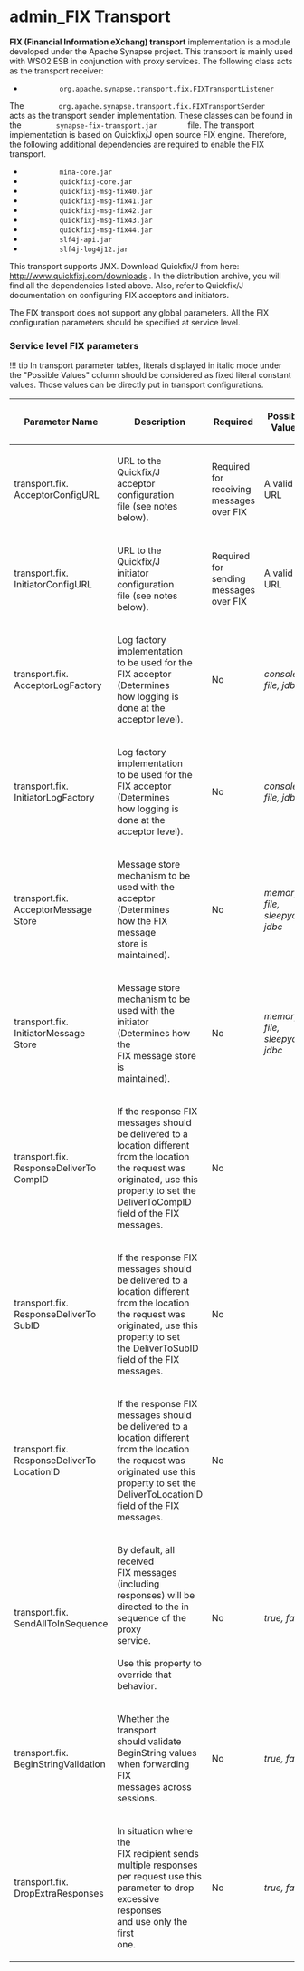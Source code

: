 # admin\_FIX Transport

**FIX (Financial Information eXchang) transport** implementation is a module developed under the Apache Synapse project. This transport is mainly used with WSO2 ESB in conjunction with proxy services. The following class acts as the transport receiver:

-   `          org.apache.synapse.transport.fix.FIXTransportListener         `

The `         org.apache.synapse.transport.fix.FIXTransportSender        ` acts as the transport sender implementation. These classes can be found in the `         synapse-fix-transport.jar        ` file. The transport implementation is based on Quickfix/J open source FIX engine. Therefore, the following additional dependencies are required to enable the FIX transport.

-   `          mina-core.jar         `
-   `          quickfixj-core.jar         `
-   `          quickfixj-msg-fix40.jar         `
-   `          quickfixj-msg-fix41.jar         `
-   `          quickfixj-msg-fix42.jar         `
-   `          quickfixj-msg-fix43.jar         `
-   `          quickfixj-msg-fix44.jar         `
-   `          slf4j-api.jar         `
-   `          slf4j-log4j12.jar         `

This transport supports JMX. Download Quickfix/J from here: <http://www.quickfixj.com/downloads> . In the distribution archive, you will find all the dependencies listed above. Also, refer to Quickfix/J documentation on configuring FIX acceptors and initiators.

The FIX transport does not support any global parameters. All the FIX configuration parameters should be specified at service level.

### Service level FIX parameters

!!! tip
In transport parameter tables, literals displayed in italic mode under the "Possible Values" column should be considered as fixed literal constant values. Those values can be directly put in transport configurations.


<table>
<colgroup>
<col width="20%" />
<col width="20%" />
<col width="20%" />
<col width="20%" />
<col width="20%" />
</colgroup>
<thead>
<tr class="header">
<th><p>Parameter Name</p></th>
<th><p>Description</p></th>
<th><p>Required</p></th>
<th><p>Possible Values</p></th>
<th><p>Default Value</p></th>
</tr>
</thead>
<tbody>
<tr class="odd">
<td><p>transport.fix.<br />
AcceptorConfigURL</p></td>
<td><p>URL to the Quickfix/J<br />
acceptor configuration<br />
file (see notes below).</p></td>
<td><p>Required for receiving<br />
messages over FIX</p></td>
<td><p>A valid URL</p></td>
<td><p></p></td>
</tr>
<tr class="even">
<td><p>transport.fix.<br />
InitiatorConfigURL</p></td>
<td><p>URL to the Quickfix/J<br />
initiator configuration<br />
file (see notes below).</p></td>
<td><p>Required for sending<br />
messages over FIX</p></td>
<td><p>A valid URL</p></td>
<td><p></p></td>
</tr>
<tr class="odd">
<td><p>transport.fix.<br />
AcceptorLogFactory</p></td>
<td><p>Log factory implementation<br />
to be used for the<br />
FIX acceptor (Determines<br />
how logging is done at the<br />
acceptor level).</p></td>
<td><p>No</p></td>
<td><p><em>console, file, jdbc</em></p></td>
<td><p>Logging disabled</p></td>
</tr>
<tr class="even">
<td><p>transport.fix.<br />
InitiatorLogFactory</p></td>
<td><p>Log factory implementation<br />
to be used for the<br />
FIX acceptor (Determines<br />
how logging is done at the<br />
acceptor level).</p></td>
<td><p>No</p></td>
<td><p><em>console, file, jdbc</em></p></td>
<td><p>Logging disabled</p></td>
</tr>
<tr class="odd">
<td><p>transport.fix.<br />
AcceptorMessage<br />
Store</p></td>
<td><p>Message store<br />
mechanism to be<br />
used with the<br />
acceptor (Determines<br />
how the FIX message<br />
store is maintained).</p></td>
<td><p>No</p></td>
<td><p><em>memory, file,</em><br />
<em>sleepycat, jdbc</em></p></td>
<td><p>memory</p></td>
</tr>
<tr class="even">
<td><p>transport.fix.<br />
InitiatorMessage<br />
Store</p></td>
<td><p>Message store<br />
mechanism to be<br />
used with the initiator<br />
(Determines how the<br />
FIX message store is<br />
maintained).</p></td>
<td><p>No</p></td>
<td><p><em>memory, file,</em><br />
<em>sleepycat, jdbc</em></p></td>
<td><p>memory</p></td>
</tr>
<tr class="odd">
<td><p>transport.fix.<br />
ResponseDeliverTo<br />
CompID</p></td>
<td><p>If the response FIX<br />
messages should<br />
be delivered to a<br />
location different<br />
from the location<br />
the request was<br />
originated, use this<br />
property to set the<br />
DeliverToCompID<br />
field of the FIX<br />
messages.</p></td>
<td><p>No</p></td>
<td><p></p></td>
<td><p></p></td>
</tr>
<tr class="even">
<td><p>transport.fix.<br />
ResponseDeliverTo<br />
SubID</p></td>
<td><p>If the response FIX<br />
messages should<br />
be delivered to a<br />
location different<br />
from the location<br />
the request was<br />
originated, use this<br />
property to set<br />
the DeliverToSubID<br />
field of the FIX<br />
messages.</p></td>
<td><p>No</p></td>
<td><p></p></td>
<td><p></p></td>
</tr>
<tr class="odd">
<td><p>transport.fix.<br />
ResponseDeliverTo<br />
LocationID</p></td>
<td><p>If the response FIX<br />
messages should<br />
be delivered to a<br />
location different<br />
from the location<br />
the request was<br />
originated use this<br />
property to set the<br />
DeliverToLocationID<br />
field of the FIX<br />
messages.</p></td>
<td><p>No</p></td>
<td><p></p></td>
<td><p></p></td>
</tr>
<tr class="even">
<td><p>transport.fix.<br />
SendAllToInSequence</p></td>
<td><p>By default, all received<br />
FIX messages (including<br />
responses) will be<br />
directed to the in<br />
sequence of the proxy<br />
service.<br />
<br />
Use this property to<br />
override that behavior.</p></td>
<td><p>No</p></td>
<td><p><em>true, false</em></p></td>
<td><p>true</p></td>
</tr>
<tr class="odd">
<td><p>transport.fix.<br />
BeginStringValidation</p></td>
<td><p>Whether the transport<br />
should validate<br />
BeginString values<br />
when forwarding FIX<br />
messages across<br />
sessions.</p></td>
<td><p>No</p></td>
<td><p><em>true, false</em></p></td>
<td><p>true</p></td>
</tr>
<tr class="even">
<td><p>transport.fix.<br />
DropExtraResponses</p></td>
<td><p>In situation where the<br />
FIX recipient sends<br />
multiple responses<br />
per request use this<br />
parameter to drop<br />
excessive responses<br />
and use only the first<br />
one.</p></td>
<td><p>No</p></td>
<td><p><em>true, false</em></p></td>
<td><p>false</p></td>
</tr>
</tbody>
</table>


